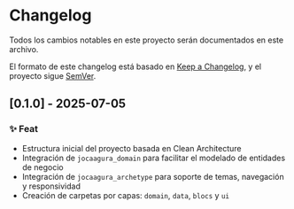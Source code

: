 # Changelog

Todos los cambios notables en este proyecto serán documentados en este archivo.

El formato de este changelog está basado en [Keep a Changelog](https://keepachangelog.com/es/1.0.0/), y el proyecto sigue [SemVer](https://semver.org/lang/es/).

## [0.1.0] - 2025-07-05

### ✨ Feat
- Estructura inicial del proyecto basada en Clean Architecture
- Integración de `jocaagura_domain` para facilitar el modelado de entidades de negocio
- Integración de `jocaagura_archetype` para soporte de temas, navegación y responsividad
- Creación de carpetas por capas: `domain`, `data`, `blocs` y `ui`
